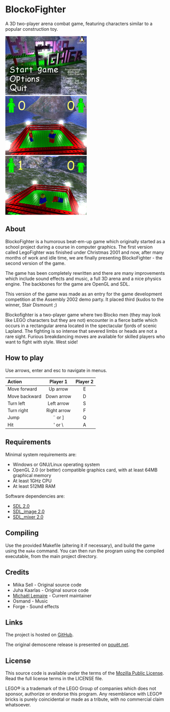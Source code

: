 # BlockoFighter

A 3D two-player arena combat game, featuring characters similar to a popular
construction toy.

![ScreenShot1](screens/screenshot1.jpg) ![ScreenShot2](screens/screenshot2.jpg)
![ScreenShot3](screens/screenshot3.jpg)

## About

BlockoFighter is a humorous beat-em-up game which originally started as a school
project during a course in computer graphics. The first version called
LegoFighter was finished under Christmas 2001 and now, after many months of work
and idle time, we are finally presenting BlockoFighter - the second version of
the game.

The game has been completely rewritten and there are many improvements which
include sound effects and music, a full 3D arena and a nice physics engine. The
backbones for the game are OpenGL and SDL.

This version of the game was made as an entry for the game development
competition at the Assembly 2002 demo party. It placed third (kudos to the
winner, Stair Dismount ;)

Blockofighter is a two-player game where two Blocko men (they may look like LEGO
characters but they are not) encounter in a fierce battle which occurs in a
rectangular arena located in the spectacular fjords of scenic Lapland. The
fighting is so intense that severed limbs or heads are not a rare sight. Furious
breakdancing moves are available for skilled players who want to fight with
style. West side!

## How to play

Use arrows, enter and esc to navigate in menus.

| Action        |  Player 1   | Player 2 |
| :------------ | :---------: | :------: |
| Move forward  |  Up arrow   |    E     |
| Move backward | Down arrow  |    D     |
| Turn left     | Left arrow  |    S     |
| Turn right    | Right arrow |    F     |
| Jump          |   ¨ or ]    |    Q     |
| Hit           |   ' or \    |    A     |

## Requirements

Minimal system requirements are:

- Windows or GNU/Linux operating system
- OpenGL 2.0 (or better) compatible graphics card, with at least 64MB graphical
  memory
- At least 1GHz CPU
- At least 512MB RAM

Software dependencies are:

- [SDL 2.0](http://www.libsdl.org/)
- [SDL_image 2.0](http://www.libsdl.org/)
- [SDL_mixer 2.0](http://www.libsdl.org/)

## Compiling

Use the provided Makefile (altering it if necessary), and build the game using
the `make` command. You can then run the program using the compiled executable,
from the main project directory.

## Credits

- Miika Sell - Original source code
- Juha Kaarlas - Original source code
- [Michaël Lemaire](http://thunderk.net) - Current maintainer
- Osmand - Music
- Forge - Sound effects

## Links

The project is hosted on [GitHub](https://github.com/thunderk/blockofighter).

The original demoscene release is presented on
[pouët.net](http://www.pouet.net/prod.php?which=7195).

## License

This source code is available under the terms of the
[Mozilla Public License](http://www.mozilla.org/MPL/2.0/). Read the full license
terms in the LICENSE file.

LEGO® is a trademark of the LEGO Group of companies which does not sponsor,
authorize or endorse this program. Any resemblance with LEGO® bricks is purely
coincidental or made as a tribute, with no commercial claim whatsoever.
